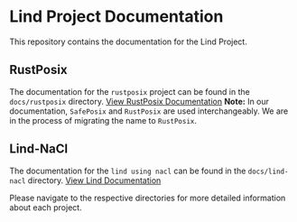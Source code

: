 # Lind Project Documentation

This repository contains the documentation for the Lind Project.

## RustPosix

The documentation for the `rustposix` project can be found in the `docs/rustposix` directory. [View RustPosix Documentation](docs/RustPOSIX/Home.md)
**Note:** In our documentation, `SafePosix` and `RustPosix` are used interchangeably. We are in the process of migrating the name to `RustPosix`.

## Lind-NaCl

The documentation for the `lind using nacl` can be found in the `docs/lind-nacl` directory. [View Lind Documentation](docs/Lind-NaCl/Home.md)

Please navigate to the respective directories for more detailed information about each project.